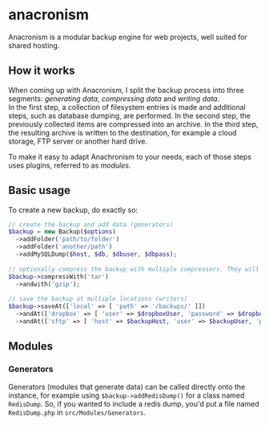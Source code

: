 # anacronism
Anacronism is a modular backup engine for web projects, well suited for shared hosting.

## How it works
When coming up with Anacronism, I split the backup process into three segments: *generating data*, *compressing data* and *writing data*.  
In the first step, a collection of filesystem entries is made and additional steps, such as database dumping, are performed. In the second step, the previously collected items are compressed into an archive. In the third step, the resulting archive is written to the destination, for example a cloud storage, FTP server or another hard drive.

To make it easy to adapt Anachronism to your needs, each of those steps uses plugins, referred to as *modules*. 

## Basic usage
To create a new backup, do exactly so:

```php
// create the backup and add data (generators)
$backup = new Backup($options)
  ->addFolder('path/to/folder')
  ->addFolder('another/path')
  ->addMySQLDump($host, $db, $dbuser, $dbpass);
  
// optionally compress the backup with multiple compressors. They will be applied as called. (compressors)
$backup->compressWith('tar')
  ->andwith('gzip');
  
// save the backup at multiple locations (writers)
$backup->saveAt(['local' => [ 'path' => '/backups/' ]])
  ->andAt(['dropbox' => [ 'user' => $dropboxUser, 'password' => $dropboxPass, 'folder' => 'backups' ]])
  ->andAt(['sftp' => [ 'host' => $backupHost, 'user' => $backupUser, 'password' => $backupPass, 'path' => $backupPath]]);
```

## Modules
### Generators
Generators (modules that generate data) can be called directly onto the instance, for example using `$backup->addRedisDump()` for a class named `RedisDump`.
So, if you wanted to include a redis dump, you'd put a file named `RedisDump.php` in `src/Modules/Generators`.
